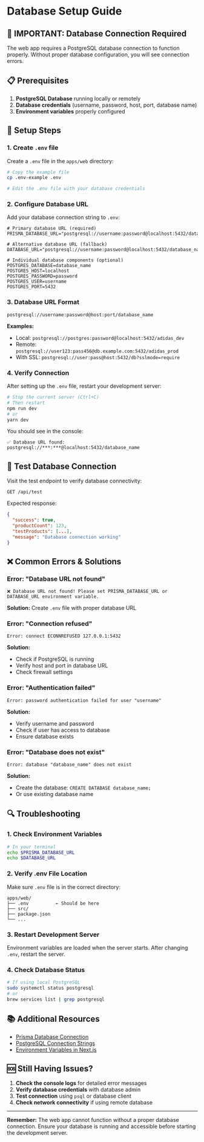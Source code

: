 # Database Setup Guide

## 🚨 **IMPORTANT: Database Connection Required**

The web app requires a PostgreSQL database connection to function properly. Without proper database configuration, you will see connection errors.

## 📋 **Prerequisites**

1. **PostgreSQL Database** running locally or remotely
2. **Database credentials** (username, password, host, port, database name)
3. **Environment variables** properly configured

## 🔧 **Setup Steps**

### 1. **Create `.env` file**

Create a `.env` file in the `apps/web` directory:

```bash
# Copy the example file
cp .env-example .env

# Edit the .env file with your database credentials
```

### 2. **Configure Database URL**

Add your database connection string to `.env`:

```env
# Primary database URL (required)
PRISMA_DATABASE_URL="postgresql://username:password@localhost:5432/database_name"

# Alternative database URL (fallback)
DATABASE_URL="postgresql://username:password@localhost:5432/database_name"

# Individual database components (optional)
POSTGRES_DATABASE=database_name
POSTGRES_HOST=localhost
POSTGRES_PASSWORD=password
POSTGRES_USER=username
POSTGRES_PORT=5432
```

### 3. **Database URL Format**

```
postgresql://username:password@host:port/database_name
```

**Examples:**
- Local: `postgresql://postgres:password@localhost:5432/adidas_dev`
- Remote: `postgresql://user123:pass456@db.example.com:5432/adidas_prod`
- With SSL: `postgresql://user:pass@host:5432/db?sslmode=require`

### 4. **Verify Connection**

After setting up the `.env` file, restart your development server:

```bash
# Stop the current server (Ctrl+C)
# Then restart
npm run dev
# or
yarn dev
```

You should see in the console:
```
✅ Database URL found: postgresql://***:***@localhost:5432/database_name
```

## 🧪 **Test Database Connection**

Visit the test endpoint to verify database connectivity:

```
GET /api/test
```

Expected response:
```json
{
  "success": true,
  "productCount": 123,
  "testProducts": [...],
  "message": "Database connection working"
}
```

## ❌ **Common Errors & Solutions**

### **Error: "Database URL not found"**
```
❌ Database URL not found! Please set PRISMA_DATABASE_URL or DATABASE_URL environment variable.
```

**Solution:** Create `.env` file with proper database URL

### **Error: "Connection refused"**
```
Error: connect ECONNREFUSED 127.0.0.1:5432
```

**Solution:** 
- Check if PostgreSQL is running
- Verify host and port in database URL
- Check firewall settings

### **Error: "Authentication failed"**
```
Error: password authentication failed for user "username"
```

**Solution:**
- Verify username and password
- Check if user has access to database
- Ensure database exists

### **Error: "Database does not exist"**
```
Error: database "database_name" does not exist
```

**Solution:**
- Create the database: `CREATE DATABASE database_name;`
- Or use existing database name

## 🔍 **Troubleshooting**

### **1. Check Environment Variables**
```bash
# In your terminal
echo $PRISMA_DATABASE_URL
echo $DATABASE_URL
```

### **2. Verify .env File Location**
Make sure `.env` file is in the correct directory:
```
apps/web/
├── .env          ← Should be here
├── src/
├── package.json
└── ...
```

### **3. Restart Development Server**
Environment variables are loaded when the server starts. After changing `.env`, restart the server.

### **4. Check Database Status**
```bash
# If using local PostgreSQL
sudo systemctl status postgresql
# or
brew services list | grep postgresql
```

## 📚 **Additional Resources**

- [Prisma Database Connection](https://www.prisma.io/docs/concepts/database-connectors)
- [PostgreSQL Connection Strings](https://www.postgresql.org/docs/current/libpq-connect.html)
- [Environment Variables in Next.js](https://nextjs.org/docs/basic-features/environment-variables)

## 🆘 **Still Having Issues?**

1. **Check the console logs** for detailed error messages
2. **Verify database credentials** with database admin
3. **Test connection** using `psql` or database client
4. **Check network connectivity** if using remote database

---

**Remember:** The web app cannot function without a proper database connection. Ensure your database is running and accessible before starting the development server.
